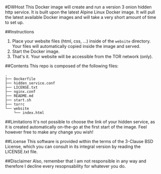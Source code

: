 #DWHost
This Docker image will create and run a version 3 onion hidden http service.
It is built upon the latest Alpine Linux Docker image. It will pull the latest
available Docker images and will take a very short amount of time to set up.

##Instructions
1. Place your website files (html, css, ...) inside of the ```website``` directory.  
Your files will automatically copied inside the image and served.  
2. Start the Docker image.
3. That's it. Your website will be accessible from the TOR network (only).

##Contents
This repo is composed of the following files:  
```
.
├── Dockerfile
├── hidden_service.conf
├── LICENSE.txt
├── nginx.conf
├── README.md
├── start.sh
├── torrc
└── website
    └── index.html
```

##Limitations
It's not possible to choose the link of your hidden service, as it
is created automatically on-the-go at the first start of the image. Feel
however free to make any change you wish!

##License
This software is provided within the terms of the 3-Clause BSD License, which you
can consult in its integral version by reading the LICENSE.txt file.

##Disclaimer
Also, remember that I am not responsible in any way and therefore I decline every
resopnsability for whatever you do.
